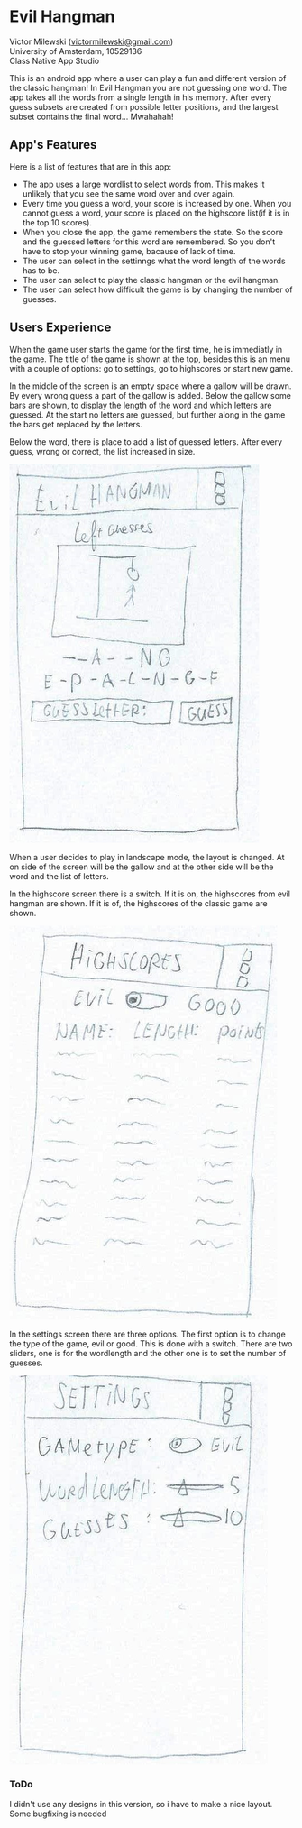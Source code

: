 # Evil Hangman
Victor Milewski (victormilewski@gmail.com)  
University of Amsterdam, 10529136  
Class Native App Studio  

This is an android app where a user can play a fun and different version of the classic hangman! In Evil Hangman you are not guessing one word. The app takes all the words from a single length in his memory. After every guess subsets are created from possible letter positions, and the largest subset contains the final word... Mwahahah!

## App's Features
Here is a list of features that are in this app:
* The app uses a large wordlist to select words from. This makes it unlikely that you see the same word over and over again.
* Every time you guess a word, your score is increased by one. When you cannot guess a word, your score is placed on the highscore list(if it is in the top 10 scores).
* When you close the app, the game remembers the state. So the score and the guessed letters for this word are remembered. So you don't have to stop your winning game, bacause of lack of time. 
* The user can select in the settinngs what the word length of the words has to be. 
* The user can select to play the classic hangman or the evil hangman.
* The user can select how difficult the game is by changing the number of guesses.  

## Users Experience
When the game user starts the game for the first time, he is immediatly in the game. The title of the game is shown at the top, besides this is an menu with a couple of options: go to settings, go to highscores or start new game.  

In the middle of the screen is an empty space where a gallow will be drawn. By every wrong guess a part of the gallow is added. Below the gallow some bars are shown, to display the length of the word and which letters are guessed. At the start no letters are guessed, but further along in the game the bars get replaced by the letters.  

Below the word, there is place to add a list of guessed letters. After every guess, wrong or correct, the list increased in size. 

![Alt text](/images/GameActivity.png)

When a user decides to play in landscape mode, the layout is changed. At on side of the screen will be the gallow and at the other side will be the word and the list of letters.  

In the highscore screen there is a switch. If it is on, the highscores from evil hangman are shown. If it is of, the highscores of the classic game are shown. 

![Alt text](/images/HighscoreActivity.png)

In the settings screen there are three options. The first option is to change the type of the game, evil or good. This is done with a switch. There are two sliders, one is for the wordlength and the other one is to set the number of guesses. 

![Alt text](/images/SettingsActivity.png)

### ToDo
I didn't use any designs in this version, so i have to make a nice layout. 
Some bugfixing is needed
